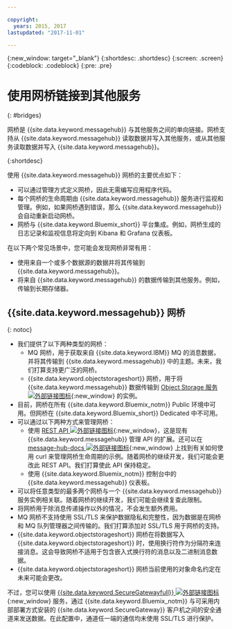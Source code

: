 ```yaml
---

copyright:
  years: 2015, 2017
lastupdated: "2017-11-01"

---
```


{:new_window: target="_blank"}
{:shortdesc: .shortdesc}
{:screen: .screen}
{:codeblock: .codeblock}
{:pre: .pre}

# 使用网桥链接到其他服务
{: #bridges}

网桥是 {{site.data.keyword.messagehub}} 与其他服务之间的单向链接。网桥支持从 {{site.data.keyword.messagehub}} 读取数据并写入其他服务，或从其他服务读取数据并写入 {{site.data.keyword.messagehub}}。

{:shortdesc}

使用 {{site.data.keyword.messagehub}} 网桥的主要优点如下：  

* 可以通过管理方式定义网桥，因此无需编写应用程序代码。
* 每个网桥的生命周期由 {{site.data.keyword.messagehub}} 服务进行监视和管理。例如，如果网桥遇到错误，那么 {{site.data.keyword.messagehub}} 会自动重新启动网桥。
* 网桥与 {{site.data.keyword.Bluemix_short}} 平台集成。例如，网桥生成的日志记录和监视信息将定向到 Kibana 和 Grafana 仪表板。

在以下两个常见场景中，您可能会发现网桥非常有用：

* 使用来自一个或多个数据源的数据并将其传输到 {{site.data.keyword.messagehub}}。
* 将来自 {{site.data.keyword.messagehub}} 的数据传输到其他服务。例如，传输到长期存储器。

## {{site.data.keyword.messagehub}} 网桥
{: notoc}

* 我们提供了以下两种类型的网桥： 
  - MQ 网桥，用于获取来自 {{site.data.keyword.IBM}} MQ 的消息数据，并将其传输到 {{site.data.keyword.messagehub}} 中的主题。未来，我们打算支持更广泛的网桥。
  - {{site.data.keyword.objectstorageshort}} 网桥，用于将 {{site.data.keyword.messagehub}} 数据传输到 [Object Storage 服务 ![外部链接图标](../../icons/launch-glyph.svg "外部链接图标")](/docs/services/ObjectStorage/index.html){:new_window} 的实例。
* 目前，网桥在所有 {{site.data.keyword.Bluemix_notm}} Public 环境中可用。但网桥在 {{site.data.keyword.Bluemix_short}} Dedicated 中不可用。
* 可以通过以下两种方式来管理网桥：
  - 使用 [REST API ![外部链接图标](../../icons/launch-glyph.svg "外部链接图标")](https://github.com/ibm-messaging/message-hub-docs){:new_window}，这是现有 {{site.data.keyword.messagehub}} 管理 API 的扩展。还可以在 [message-hub-docs ![外部链接图标](../../icons/launch-glyph.svg "外部链接图标")](https://github.com/ibm-messaging/message-hub-docs){:new_window} 上找到有关如何使用 curl 来管理网桥生命周期的示例。随着网桥的继续开发，我们可能会更改此 REST API。我们打算使此 API 保持稳定。
  - 使用 {{site.data.keyword.Bluemix_notm}} 控制台中的 {{site.data.keyword.messagehub}} 仪表板。
* 可以将任意类型的最多两个网桥与一个 {{site.data.keyword.messagehub}} 服务实例相关联。随着网桥的继续开发，我们可能会继续复查此限制。
* 将网桥用于除消息传递操作以外的情况，不会发生额外费用。
* MQ 网桥不支持使用 SSL/TLS 来保护数据隐私和完整性，因为数据是在网桥和 MQ 队列管理器之间传输的。我们打算添加对 SSL/TLS 用于网桥的支持。 
* {{site.data.keyword.objectstorageshort}} 网桥在将数据写入 {{site.data.keyword.objectstorageshort}} 时，使用换行符作为分隔符来连接消息。这会导致网桥不适用于包含嵌入式换行符的消息以及二进制消息数据。
* {{site.data.keyword.objectstorageshort}} 网桥当前使用的对象命名约定在未来可能会更改。

不过，您可以使用 [{{site.data.keyword.SecureGatewayfull}} ![外部链接图标](../../icons/launch-glyph.svg "外部链接图标")](/docs/services/SecureGateway/secure_gateway.html){:new_window} 服务，通过 {{site.data.keyword.Bluemix_notm}} 与可采用内部部署方式安装的 {{site.data.keyword.SecureGateway}} 客户机之间的安全通道来发送数据。在此配置中，通道任一端的通信均未使用 SSL/TLS 进行保护。
